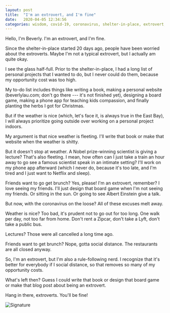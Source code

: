 ```yaml
---
layout: post
title:  "I'm an extrovert, and I'm fine"
date:   2020-04-05 12:34:56
categories: wisdom, covid-19, coronavirus, shelter-in-place, extrovert, reflection
---
```


Hello, I'm Beverly. I'm an extrovert, and I'm fine.

Since the shelter-in-place started 20 days ago, people have been worried about the extroverts. Maybe I'm not a typical extrovert, but I actually am quite okay. 

I see the glass half-full. Prior to the shelter-in-place, I had a long list of personal projects that I wanted to do, but I never could do them, because my opportunity cost was too high.

My to-do list includes things like writing a book, making a personal website (beverlylau.com; don't go there --- it's not finished yet), designing a board game, making a phone app for teaching kids compassion, and finally planting the herbs I got for Christmas.

But if the weather is nice (which, let's face it, is always true in the East Bay), I will always prioritize going outside over working on a personal project indoors. 

My argument is that nice weather is fleeting. I'll write that book or make that website when the weather is shitty.

But it doesn't stop at weather. A Nobel prize-winning scientist is giving a lecture? That's also fleeting. I mean, how often can I just take a train an hour away to go see a famous scientist speak in an intimate setting? I'll work on my phone app afterward (which I never do, because it's too late, and I'm tired and I just want to Netflix and sleep).

Friends want to go get brunch? Yes, please! I'm an extrovert, remember? I love seeing my friends. I'll just design that board game when I'm not seeing my friends. Or sitting in the sun. Or going to see Albert Einstein give a talk.

But now, with the coronavirus on the loose? All of these excuses melt away. 

Weather is nice? Too bad, it's prudent not to go out for too long. One walk per day, not too far from home. Don't rent a Zipcar, don't take a Lyft, don't take a public bus.

Lectures? Those were all cancelled a long time ago.

Friends want to get brunch? Nope, gotta social distance. The restaurants are all closed anyway.

So, I'm an extrovert, but I'm also a rule-following nerd. I recognize that it's better for everybody if I social distance, so that removes so many of my opportunity costs.

What's left then? Guess I could write that book or design that board game or make that blog post about being an extrovert.

Hang in there, extroverts. You'll be fine!


![Signature]({{site.url}}/assets/clear_whale.png)  
